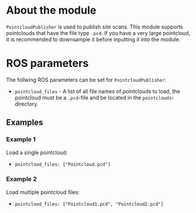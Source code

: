 # About the module
`PointcloudPublisher` is used to publish site scans. This module supports pointclouds that have the file type `.pcd`. If you have a very large pointcloud, it is recommended to downsample it before inputting it into the module.

# ROS parameters
The follwing ROS parameters can be set for `PointcloudPublisher`:
- `pointcloud_files` - A list of all file names of pointclouds to load, the pointcloud must be a `.pcd`-file and be located in the `pointclouds`-directory.

## Examples
### Example 1
Load a single pointcloud:
- `pointcloud_files: ["Pointcloud.pcd"]`

### Example 2
Load multiple pointcloud files:
- `pointcloud_files: ["Pointcloud1.pcd", "Pointcloud2.pcd"]`
